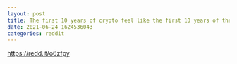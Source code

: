 ```yaml
--- 
layout: post 
title: The first 10 years of crypto feel like the first 10 years of the internet 
date: 2021-06-24 1624536043 
categories: reddit 
--- 
```

https://redd.it/o6zfpy